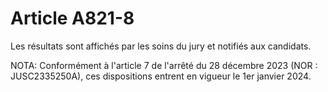 # Article A821-8

Les résultats sont affichés par les soins du jury et notifiés aux candidats.

NOTA:
Conformément à l'article 7 de l'arrêté du 28 décembre 2023 (NOR : JUSC2335250A), ces dispositions entrent en vigueur le 1er janvier 2024.

